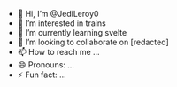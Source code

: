 - 👋 Hi, I’m @JediLeroy0
- 👀 I’m interested in trains
- 🌱 I’m currently learning svelte
- 💞️ I’m looking to collaborate on [redacted]
- 📫 How to reach me ...
- 😄 Pronouns: ...
- ⚡ Fun fact: ... 

<!---
JediLeroy0/JediLeroy0 is a ✨ special ✨ repository because its `README.md` (this file) appears on your GitHub profile.
You can click the Preview link to take a look at your changes.
--->
